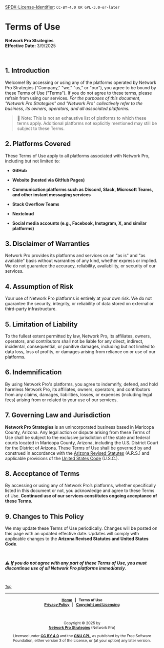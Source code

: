 <!-- =========================================================================
SPDX-License-Identifier: CC-BY-4.0 OR GPL-3.0-or-later
This file is part of Network Pro.
========================================================================== -->

<!--
Copyright © 2025 Network Pro Strategies (Network Pro)

---

I. Creative Commons Attribution 4.0 International

Network Pro (the "Licensed Material") is licensed under Creative Commons Attribution 4.0 International ("CC BY 4.0"). To view a copy of this license, visit https://creativecommons.org/licenses/by/4.0/.

Per the terms of the License, you are free to distribute, remix, adapt, and build upon the Licensed Material for any purpose, even commercially. You must give appropriate credit, provide a link to the License, and indicate if changes were made.

The Licensor offers the Licensed Material as-is and as-available, and makes no representations or warranties of any kind concerning the Licensed Material, whether express, implied, statutory, or other. This includes, without limitation, warranties of title, merchantability, fitness for a particular purpose, non-infringement, absence of latent or other defects, accuracy, or the presence or absence of errors, whether or not known or discoverable.

Permissions beyond the scope of this License—or instead of those permitted by this License—may be available as further defined within this document.

  SPDX Reference: https://spdx.org/licenses/CC-BY-4.0.html
  Canonical URL: https://creativecommons.org/licenses/by/4.0/

---

II. GNU General Public License

Network Pro is free software: you can redistribute it and/or modify it under the terms of the GNU General Public License ("GNU GPL") as published by the Free Software Foundation, either version 3 of the License, or (at your option) any later version.

This material is distributed in the hope that it will be useful, but WITHOUT ANY WARRANTY; without even the implied warranty of MERCHANTABILITY or
FITNESS FOR A PARTICULAR PURPOSE.

See the GNU General Public License for more details.

  SPDX Reference: https://spdx.org/licenses/GPL-3.0-or-later.html
  Canonical URL: https://www.gnu.org/licenses/gpl-3.0.html

---

Author: Scott Lopez
Email: <contact@neteng.pro>
Web: <https://bio.neteng.pro>
-->

[SPDX-License-Identifier](https://spdx.dev/learn/handling-license-info/):
`CC-BY-4.0 OR GPL-3.0-or-later`

# <a id="top">Terms of Use</a>

**Network Pro Strategies**  
**Effective Date:** 3/9/2025

&nbsp;

## 1. Introduction

Welcome! By accessing or using any of the platforms operated by Network Pro Strategies ("Company," "we," "us," or "our"), you agree to be bound by these Terms of Use ("Terms"). If you do not agree to these terms, please refrain from using our services. _For the purposes of this document, "Network Pro Strategies" and "Network Pro" collectively refer to the business, its owners, operators, and all associated platforms._

> 📌 Note: This is not an exhaustive list of platforms to which these terms
> apply. Additional platforms not explicitly mentioned may still be subject to
> these Terms.

## 2. Platforms Covered

These Terms of Use apply to all platforms associated with Network Pro,
including but not limited to:

- **GitHub**

- **Website (hosted via GitHub Pages)**

- **Communication platforms such as Discord, Slack, Microsoft Teams, and other instant messaging services**

- **Stack Overflow Teams**

- **Nextcloud**

- **Social media accounts (e.g., Facebook, Instagram, X, and similar platforms)**

## 3. Disclaimer of Warranties

Network Pro provides its platforms and services on an "as is" and "as available"
basis without warranties of any kind, whether express or implied. We do not
guarantee the accuracy, reliability, availability, or security of our services.

## 4. Assumption of Risk

Your use of Network Pro platforms is entirely at your own risk. We do not
guarantee the security, integrity, or reliability of data stored on external or
third-party infrastructure.

## 5. Limitation of Liability

To the fullest extent permitted by law, Network Pro, its affiliates, owners, operators, and contributors shall not be liable for any direct, indirect, incidental, consequential, or punitive damages, including but not limited to data loss, loss of profits, or damages arising from reliance on or use of our platforms.

## 6. Indemnification

By using Network Pro's platforms, you agree to indemnify, defend, and hold
harmless Network Pro, its affiliates, owners, operators, and contributors from any claims, damages, liabilities, losses, or expenses (including legal fees) arising from or related to your use of our services.

## 7. Governing Law and Jurisdiction

**Network Pro Strategies** is an unincorporated business based in Maricopa County, Arizona. Any legal action or dispute arising from these Terms of Use shall be subject to the exclusive jurisdiction of the state and federal courts located in Maricopa County, Arizona, including the U.S. District Court for the District of Arizona. These Terms of Use shall be governed by and construed in accordance with the [Arizona Revised Statutes](https://www.azleg.gov/arstitle/) (A.R.S.) and applicable provisions of the [United States Code](https://uscode.house.gov/) (U.S.C.).

## 8. Acceptance of Terms

By accessing or using any of Network Pro’s platforms, whether specifically listed in this document or not, you acknowledge and agree to these Terms of Use. **Continued use of our services constitutes ongoing acceptance of
these Terms.**

## 9. Changes to This Policy

We may update these Terms of Use periodically. Changes will be posted on this page with an updated effective date. Updates will comply with applicable changes to the **Arizona Revised Statutes and United States Code**.

&nbsp;

⚠️ **_If you do not agree with any part of these Terms of Use, you must
discontinue use of all Network Pro platforms immediately._**

&nbsp;

<sub>[Top](#top)</sub>

---

<span style="font-size: 12px; font-weight: bold; text-align: center;">

[Home](https://netwk.pro) &nbsp; | &nbsp; Terms of Use  
[Privacy Policy](https://github.com/netwk-pro/netwk-pro.github.io/blob/master/legal/PRIVACY.md) &nbsp; | &nbsp; [Copyright and Licensing](https://github.com/netwk-pro/netwk-pro.github.io/blob/master/LICENSE.md)

</span>

&nbsp;

<span style="font-size: 12px; text-align: center;">

Copyright &copy; 2025 by  
**[Network Pro Strategies](https://netwk.pro/)** (Network Pro)

Licensed under **[CC BY 4.0](https://creativecommons.org/licenses/by/4.0/)** and the **[GNU GPL](https://spdx.org/licenses/GPL-3.0-or-later.html)**, as published by the Free Software Foundation, either version 3 of the License, or (at your option) any later version.

</span>
